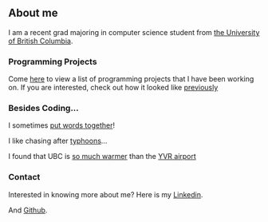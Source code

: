 ## About me

I am a recent grad majoring in computer science student from [the University of British Columbia](https://www.ubc.ca).

### Programming Projects

Come [here](https://haoyuanli.github.io/projects) to view a list of programming projects that I have been working on. If you are interested, check out how it looked like [previously](https://haoyuanli.github.io/projects_deprecated)

### Besides Coding...

I sometimes [put words together](https://haoyuanli.github.io/articles)!

I like chasing after [typhoons](https://metoc.ndbc.noaa.gov/JTWC/)...

I found that UBC is [so much warmer](http://weather.eos.ubc.ca/wxfcst/users/Guest/ubcrs_withicons/index.php?location=3510) than the [YVR airport](https://weather.gc.ca/city/pages/bc-74_metric_e.html)

### Contact
Interested in knowing more about me? Here is my [Linkedin](https://www.linkedin.com/in/haoyuan-li).

And [Github](haoyuanli.github.com).
